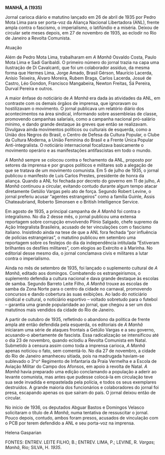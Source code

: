**MANHÃ, A (1935)**

Jornal carioca diário e matutino lançado em 26 de abril de 1935 por
Pedro Mota Lima para ser porta-voz da Aliança Nacional Libertadora
(ANL), frente ampla contra o fascismo, o imperialismo, o latifúndio e a
miséria. Deixou de circular sete meses depois, em 27 de novembro de
1935, ao eclodir no Rio de Janeiro a Revolta Comunista.

Atuação

Além de Pedro Mota Lima, trabalharam em *A Manhã* Osvaldo Costa, Paulo
Mota Lima e Sadi Garibaldi. O primeiro número do jornal trazia na capa
uma ilustração de Di Cavalcanti, que foi um colaborador assíduo, da
mesma forma que Hermes Lima, Jorge Amado, Brasil Gérson, Maurício
Lacerda, Anísio Teixeira, Álvaro Moreira, Rubem Braga, Carlos Lacerda,
Josué de Castro, Léo Gondon, Francisco Mangabeira, Newton Freitas, Sá
Pereira, Durval Pereira e outros.

A maior ênfase do noticiário de *A Manhã* era dada às atividades da ANL,
em contraste com os demais órgãos de imprensa, que ignoravam ou
hostilizavam o movimento. O jornal publicava um relatório diário dos
acontecimentos na área sindical, informando sobre assembleias de classe,
promovendo campanhas salariais, como a campanha nacional pró-salário
mínimo, e dando grande destaque às greves que então se realizavam.
Divulgava ainda movimentos políticos ou culturais de esquerda, como a
União dos Negros do Brasil, o Centro de Defesa da Cultura Popular, o
Clube da Cultura Moderna, a União Feminina do Brasil e a Frente Única
Popular Anti-integralista. O noticiário internacional focalizava
basicamente o movimento operário e as manifestações antifascistas em
todo o mundo.

*A Manhã* sempre se colocou contra o fechamento da ANL, proposto por
setores da imprensa e por grupos políticos e militares sob a alegação de
que se tratava de um movimento comunista. Em 5 de julho de 1935, o
jornal publicou o manifesto de Luís Carlos Prestes, presidente de honra
da aliança. Quando a ANL foi fechada por decreto do governo em 11 de
julho, *A Manhã* continuou a circular, evitando contudo durante algum
tempo atacar diretamente Getúlio Vargas pelo ato de força. Segundo
Robert Levine, o jornal preferiu acusar “agentes estrangeiros” como a
família Guinle, Assis Chateaubriand, Roberto Simonsen e o British
Intelligence Service.

Em agosto de 1935, a principal campanha de *A Manhã* foi contra o
integralismo. No dia 2 desse mês, o jornal publicou uma extensa
reportagem sobre corrupção envolvendo Plínio Salgado, chefe supremo da
Ação Integralista Brasileira, acusado de ter vinculações com o fascismo
italiano. Insistindo ainda na tese de que a ANL fora fechada “por
influência de polícias estrangeiras”, o matutino publicou em setembro
uma reportagem sobre os festejos do dia da independência intitulada
“Estiveram brilhantes os desfiles militares”, com elogios ao Exército e
à Marinha. No editorial desse mesmo dia, o jornal conclamava civis e
militares a lutar contra o imperialismo.

Ainda no mês de setembro de 1935, foi lançado o suplemento cultural de
*A Manhã*, editado aos domingos. Combatendo os estrangeirismos, o
suplemento defendia a cultura nacional e dava grande destaque às escolas
de samba. Segundo Barreto Leite Filho, *A Manhã* trouxe as escolas de
samba da Zona Norte para o centro da cidade no carnaval, promovendo
concursos e dando cobertura às suas exibições. Ao lado do noticiário
sindical e cultural, o noticiário esportivo – voltado sobretudo para o
futebol – garantia uma grande popularidade ao jornal, que chegou a ser
um dos matutinos mais vendidos da cidade do Rio de Janeiro.

A partir de outubro de 1935, refletindo o abandono da política de frente
ampla até então defendida pela esquerda, os editoriais de *A Manhã*
iniciaram uma série de ataques frontais a Getúlio Vargas e a seu
governo, acusando-o abertamente de fascista. Essa radicalização se
intensificou até o dia 23 de novembro, quando eclodiu a Revolta
Comunista em Natal. Submetido à censura assim como toda a imprensa
carioca, *A Manhã* apenas noticiou o fato, sem comentá-lo. No dia 27 de
novembro, a cidade do Rio de Janeiro amanheceu sitiada, pois na
madrugada haviam-se sublevado o 3^o^ Regimento de Infantaria da Praia
Vermelha e a Escola de Aviação Militar do Campo dos Afonsos, em apoio à
revolta de Natal. *A Manhã* havia preparado uma edição conclamando a
população a aderir ao levante comunista, mas antes que pudesse colocá-la
em circulação teve sua sede invadida e empastelada pela polícia, e todos
os seus exemplares destruídos. A grande maioria dos funcionários e
colaboradores do jornal foi presa, escapando apenas os que saíram do
país. O jornal deixou então de circular.

No início de 1936, os deputados Abguar Bastos e Domingos Velasco
solicitaram o título de *A Manhã*, numa tentativa de ressuscitar o
jornal. Pouco depois, contudo, ambos foram presos, acusados de
vinculação com o PCB por terem defendido a ANL e seu porta-voz na
imprensa.

Helena Gasparian

FONTES: ENTREV. LEITE FILHO, B.; ENTREV. LIMA, P.; LEVINE, R. *Vargas*;
*Manhã*, Rio; SILVA, H. *1935*.
